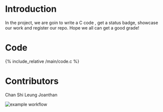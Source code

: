 # Introduction
In the project, we are goin to write a C code , get a status badge, showcase our work and register our repo. Hope we all can get a good grade!
# Code
{% include_relative /main/code.c %}
# Contributors
Chan Shi Leung Joanthan

![example workflow](https://github.com/csci3251-2022/project-team-c/actions/workflows/c-cpp.yml/badge.svg)
